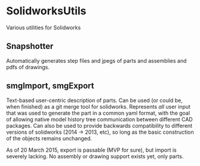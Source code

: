 # SolidworksUtils
Various utilities for Solidworks

Snapshotter
-----------

Automatically generates step files and jpegs of parts and assemblies and pdfs of drawings.

smgImport, smgExport
-----------

Text-based user-centric description of parts. Can be used (or could be, when finished) as a git merge tool for solidworks. Represents *all* user input that was used to generate the part in a common yaml format, with the goal of allowing native model history tree communication between different CAD packages. Can also be used to provide backwards compatibility to different versions of solidworks (2014 -> 2013, etc), so long as the basic construction of the objects remains unchanged.

As of 20 March 2015, export is passable (MVP for sure), but import is severely lacking. No assembly or drawing support exists yet, only parts.